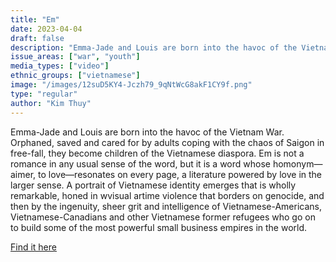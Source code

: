 ```yaml
---
title: "Em"
date: 2023-04-04
draft: false
description: "Emma-Jade and Louis are born into the havoc of the Vietnam War. Orphaned, saved and cared for by adults coping with the chaos of Saigon in free-fall, they become children of the Vietnamese diaspora. Em is not a romance in any usual sense of the word, but it is a word whose homonym—aimer, to love—resonates on every page, a literature powered by love in the larger sense. A portrait of Vietnamese identity emerges that is wholly remarkable, honed in wvisual artime violence that borders on genocide, and then by the ingenuity, sheer grit and intelligence of Vietnamese-Americans, Vietnamese-Canadians and other Vietnamese former refugees who go on to build some of the most powerful small business empires in the world."
issue_areas: ["war", "youth"]
media_types: ["video"]
ethnic_groups: ["vietnamese"]
image: "/images/12suD5KY4-Jczh79_9qNtWcG8akF1CY9f.png"
type: "regular"
author: "Kim Thuy"
---
```


Emma-Jade and Louis are born into the havoc of the Vietnam War. Orphaned, saved and cared for by adults coping with the chaos of Saigon in free-fall, they become children of the Vietnamese diaspora. Em is not a romance in any usual sense of the word, but it is a word whose homonym—aimer, to love—resonates on every page, a literature powered by love in the larger sense. A portrait of Vietnamese identity emerges that is wholly remarkable, honed in wvisual artime violence that borders on genocide, and then by the ingenuity, sheer grit and intelligence of Vietnamese-Americans, Vietnamese-Canadians and other Vietnamese former refugees who go on to build some of the most powerful small business empires in the world.

[Find it here](https://www.youtube.com/watch?v=CA4ZADNMJrw&ab_channel=TheWritersFestival)
